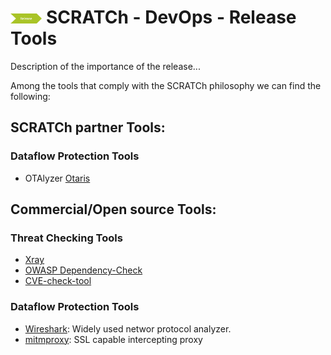 # <img src="../../images/release.png" alt ='release'  width="10%" > SCRATCh - DevOps - Release Tools

Description of the importance of the release...


Among the tools that comply with the SCRATCh philosophy we can find the following:


## **SCRATCh partner Tools**:	

### Dataflow Protection Tools
* OTAlyzer [Otaris]

## **Commercial/Open source Tools**:
### Threat Checking Tools
* [Xray]
* [OWASP Dependency-Check]
* [CVE-check-tool]
### Dataflow Protection Tools
* [Wireshark]: Widely used networ protocol analyzer.
* [mitmproxy]: SSL capable intercepting proxy


[Otaris]: /Release/OTARIS/README.md
[Xray]: https://jfrog.com/xray/
[OWASP Dependency-Check]: https://owasp.org/www-project-dependency-check/
[CVE-check-tool]: https://github.com/clearlinux/cve-check-tool
[Wireshark]: https://www.wireshark.org/
[mitmproxy]: https://github.com/mitmproxy/mitmproxy
